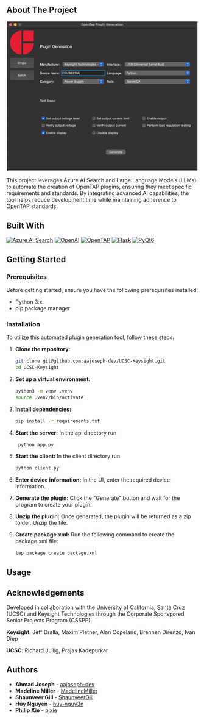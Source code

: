 ## About The Project

<p align="center">
    <img src="/assets/project-screenshot.png" alt="Alt text" width="500" />
</p>


This project leverages Azure AI Search and Large Language Models (LLMs) to automate the creation of OpenTAP plugins, ensuring they meet specific requirements and standards. By integrating advanced AI capabilities, the tool helps reduce development time while maintaining adherence to OpenTAP standards.

## Built With
[![Azure AI Search](https://img.shields.io/badge/Azure%20AI%20Search-0078D4?style=for-the-badge&logo=microsoft&logoColor=white)](https://azure.microsoft.com/en-us/services/search/)
[![OpenAI](https://img.shields.io/badge/OpenAI-412991?style=for-the-badge&logo=openai&logoColor=white)](https://www.openai.com/)
[![OpenTAP](https://img.shields.io/badge/OpenTAP-FF6F61?style=for-the-badge&logo=openstack&logoColor=white)](https://opentap.io/)
[![Flask](https://img.shields.io/badge/Flask-000000?style=for-the-badge&logo=flask&logoColor=white)](https://flask.palletsprojects.com/)
[![PyQt6](https://img.shields.io/badge/PyQt6-41CD52?style=for-the-badge&logo=qt&logoColor=white)](https://riverbankcomputing.com/software/pyqt/intro)


## Getting Started

### Prerequisites
Before getting started, ensure you have the following prerequisites installed:
- Python 3.x
- pip package manager

### Installation
To utilize this automated plugin generation tool, follow these steps:

1. **Clone the repository:**
    ```bash
    git clone git@github.com:aajoseph-dev/UCSC-Keysight.git
    cd UCSC-Keysight
    ```

2. **Set up a virtual environment:**
    ```bash
    python3 -m venv .venv
    source .venv/bin/activate
    ```

3. **Install dependencies:**
    ```bash
    pip install -r requirements.txt
    ```

4. **Start the server:** 
    In the api directory run
   ```bash
    python app.py
    ```

6. **Start the client:**
    In the client directory run
    ```bash
    python client.py
    ```

7. **Enter device information:**
    In the UI, enter the required device information.

8. **Generate the plugin:**
    Click the "Generate" button and wait for the program to create your plugin.

9. **Unzip the plugin:**
    Once generated, the plugin will be returned as a zip folder. Unzip the file.

10. **Create package.xml:**
    Run the following command to create the package.xml file:
    ```bash
    tap package create package.xml
    ```

## Usage



## Acknowledgements

Developed in collaboration with the University of California, Santa Cruz (UCSC) and Keysight Technologies through the Corporate Sponspored Senior Projects Program (CSSPP).

**Keysight**: Jeff Dralla, Maxim Pletner, Alan Copeland, Brennen Direnzo, Ivan Diep

**UCSC**: Richard Jullig, Prajas Kadepurkar

## Authors

- **Ahmad Joseph** - [aajoseph-dev](https://github.com/aajoseph-dev)
- **Madeline Miller** - [MadelineMiller](https://github.com/MadelineMiller)
- **Shaunveer Gill** - [ShaunveerGill](https://github.com/ShaunveerGill)
- **Huy Nguyen** - [huy-nguy3n](https://github.com/huy-nguy3n)
- **Philip Xie** - [pjxie](https://github.com/pjxie)



